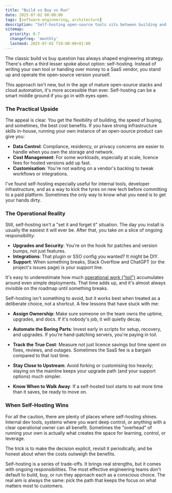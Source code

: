 ```yaml
---
title: "Build vs Buy vs Run"
date: 2025-07-02 08:00:00
tags: [software-engineering, architecture]
description: "Self-hosting open-source tools sits between building and buying. Sometimes it's the right call, if you respect the operational cost."
sitemap:
  priority: 0.7
  changefreq: 'monthly'
  lastmod: 2025-07-02 T19:00:00+01:00
---
```


The classic build vs buy question has always shaped engineering strategy. There's often a third lesser spoke about option: self-hosting. Instead of writing your own tool or handing over money to a SaaS vendor, you stand up and operate the open-source version yourself.

This approach isn't new, but in the age of mature open-source stacks and cloud automation, it's more accessible than ever. Self-hosting can be a smart middle ground if you go in with eyes open.

### The Practical Upside

The appeal is clear. You get the flexibility of building, the speed of buying, and sometimes, the best cost benefits. If you have strong infrastructure skills in-house, running your own instance of an open-source product can give you:

- **Data Control**: Compliance, residency, or privacy concerns are easier to handle when you own the storage and network.
- **Cost Management**: For some workloads, especially at scale, licence fees for hosted versions add up fast.
- **Customisation**: You're not waiting on a vendor's backlog to tweak workflows or integrations.

I've found self-hosting especially useful for internal tools, developer infrastructure, and as a way to kick the tyres on new tech before committing to a paid platform. Sometimes the only way to know what you need is to get your hands dirty.

### The Operational Reality

Still, self-hosting isn't a "set it and forget it" situation. The day you install is usually the easiest it will ever be. After that, you take on a slice of ongoing responsibility:

- **Upgrades and Security**: You're on the hook for patches and version bumps, not just features.
- **Integrations**: That plugin or SSO config you wanted? It might be DIY.
- **Support**: When something breaks, Stack Overflow and ChatGPT (or the project's issues page) is your support line.

It's easy to underestimate how much [operational work ("toil")](/engineering-toil) accumulates around even simple deployments. That time adds up, and it's almost always invisible on the roadmap until something breaks.

Self-hosting isn't something to avoid, but it works best when treated as a deliberate choice, not a shortcut. A few lessons that have stuck with me:

- **Assign Ownership**: Make sure someone on the team owns the uptime, upgrades, and docs. If it's nobody's job, it will quietly decay.

- **Automate the Boring Parts**: Invest early in scripts for setup, recovery, and upgrades. If you're hand-patching servers, you're paying in toil.

- **Track the True Cost**: Measure not just licence savings but time spent on fixes, reviews, and outages. Sometimes the SaaS fee is a bargain compared to that lost time.

- **Stay Close to Upstream**: Avoid forking or customising too heavily; staying on the mainline keeps your upgrade path (and your support options) much simpler.

- **Know When to Walk Away**: If a self-hosted tool starts to eat more time than it saves, be ready to move on.

### When Self-Hosting Wins

For all the caution, there are plenty of places where self-hosting shines. Internal dev tools, systems where you want deep control, or anything with a clear operational owner can all benefit. Sometimes the "overhead" of running your own is actually what creates the space for learning, control, or leverage.

The trick is to make the decision explicit, revisit it periodically, and be honest about when the costs outweigh the benefits.

Self-hosting is a series of trade-offs. It brings real strengths, but it comes with ongoing responsibilities. The most effective engineering teams don't default to build, buy, or run they approach each as a conscious choice. The real aim is always the same: pick the path that keeps the focus on what matters most to customers.
